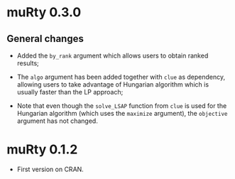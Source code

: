 muRty 0.3.0
===========

General changes
---------------

-   Added the `by_rank` argument which allows users to obtain ranked
    results;

-   The `algo` argument has been added together with `clue` as
    dependency, allowing users to take advantage of Hungarian algorithm
    which is usually faster than the LP approach;

-   Note that even though the `solve_LSAP` function from `clue` is used
    for the Hungarian algorithm (which uses the `maximize` argument),
    the `objective` argument has not changed.

muRty 0.1.2
===========

-   First version on CRAN.

